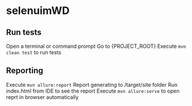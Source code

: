 # selenuimWD

## Run tests
Open a terminal or command prompt
Go to {PROJECT_ROOT}
Execute `mvn clean test` to run tests

## Reporting
Execute `mvn allure:report`
Report generating to /target/site folder
Run index.html from IDE to see the report
Execute `mvn allure:serve` to open reprt in browser automatically
